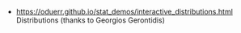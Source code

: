 
* https://oduerr.github.io/stat_demos/interactive_distributions.html Distributions (thanks to Georgios Gerontidis)
